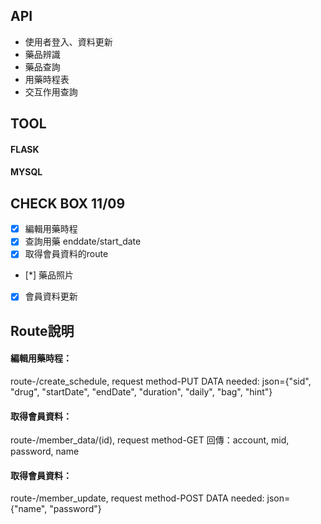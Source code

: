 

## API
* 使用者登入、資料更新
* 藥品辨識
* 藥品查詢
* 用藥時程表
* 交互作用查詢

## TOOL
#### FLASK
#### MYSQL

## CHECK BOX 11/09
- [x] 編輯用藥時程
- [X] 查詢用藥 enddate/start_date
- [x] 取得會員資料的route
- [*] 藥品照片
- [x] 會員資料更新

## Route說明
#### 編輯用藥時程：
route-/create_schedule, request method-PUT
DATA needed: json={"sid", "drug", "startDate", "endDate", "duration", "daily", "bag", "hint"}

#### 取得會員資料：
route-/member_data/(id), request method-GET
回傳：account, mid, password, name

#### 取得會員資料：
route-/member_update, request method-POST
DATA needed: json={"name", "password"}
